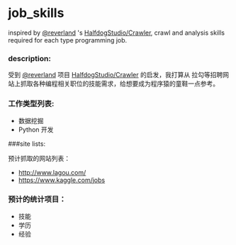 # job_skills
inspired by [@reverland](https://github.com/reverland) 's [HalfdogStudio/Crawler](https://github.com/HalfdogStudio/Crawler),  crawl and
analysis skills required for each type programming job.

### description:

受到 [@reverland](https://github.com/reverland) 项目 [HalfdogStudio/Crawler](https://github.com/HalfdogStudio/Crawler) 的启发，我打算从
拉勾等招聘网站上抓取各种编程相关职位的技能需求，给想要成为程序猿的童鞋一点参考。


### 工作类型列表:
- 数据挖掘
- Python 开发


###site lists:

预计抓取的网站列表：

- http://www.lagou.com/
- https://www.kaggle.com/jobs

### 预计的统计项目：

- 技能
- 学历
- 经验
